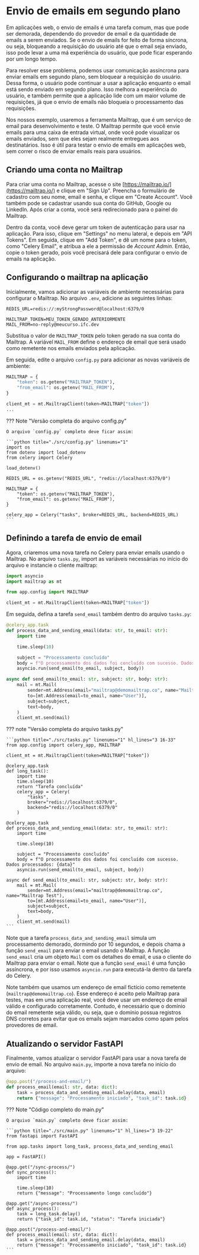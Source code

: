 # Envio de emails em segundo plano

Em aplicações web, o envio de emails é uma tarefa comum, mas que pode ser demorada, dependendo do provedor de email e da quantidade de emails a serem enviados. Se o envio de emails for feito de forma síncrona, ou seja, bloqueando a requisição do usuário até que o email seja enviado, isso pode levar a uma má experiência do usuário, que pode ficar esperando por um longo tempo.

Para resolver esse problema, podemos usar comunicação assíncrona para enviar emails em segundo plano, sem bloquear a requisição do usuário. Dessa forma, o usuário pode continuar a usar a aplicação enquanto o email está sendo enviado em segundo plano. Isso melhora a experiência do usuário, e também permite que a aplicação lide com um maior volume de requisições, já que o envio de emails não bloqueia o processamento das requisições.

Nos nossos exemplo, usaremos a ferramenta Mailtrap, que é um serviço de email para desenvolvimento e teste. O Mailtrap permite que você envie emails para uma caixa de entrada virtual, onde você pode visualizar os emails enviados, sem que eles sejam realmente entregues aos destinatários. Isso é útil para testar o envio de emails em aplicações web, sem correr o risco de enviar emails reais para usuários.

## Criando uma conta no Mailtrap

Para criar uma conta no Mailtrap, acesse o site [https://mailtrap.io/](https://mailtrap.io/) e clique em "Sign Up". Preencha o formulário de cadastro com seu nome, email e senha, e clique em "Create Account". Você também pode se cadastrar usando sua conta do GitHub, Google ou LinkedIn. Após criar a conta, você será redirecionado para o painel do Mailtrap.

Dentro da conta, você deve gerar um token de autenticação para usar na aplicação. Para isso, clique em "Settings" no menu lateral, e depois em "API Tokens". Em seguida, clique em "Add Token", e dê um nome para o token, como "Celery Email", e atribua a ele a permissão de _Account Admin_. Então, copie o token gerado, pois você precisará dele para configurar o envio de emails na aplicação.

## Configurando o mailtrap na aplicação

Inicialmente, vamos adicionar as variáveis de ambiente necessárias para configurar o Mailtrap. No arquivo `.env`, adicione as seguintes linhas:

```env title=".env" linenums="1"
REDIS_URL=redis://:myStrongPassword@localhost:6379/0

MAILTRAP_TOKEN=MEU_TOKEN_GERADO_ANTERIORMENTE
MAIL_FROM=no-reply@meucurso.ifc.dev
```

Substitua o valor de `MAILTRAP_TOKEN` pelo token gerado na sua conta do Mailtrap. A variável `MAIL_FROM` define o endereço de email que será usado como remetente nos emails enviados pela aplicação.

Em seguida, edite o arquivo `config.py` para adicionar as novas variáveis de ambiente:

```python title="./src/config.py" linenums="11"
MAILTRAP = {
    "token": os.getenv("MAILTRAP_TOKEN"),
    "from_email": os.getenv("MAIL_FROM"),
}

client_mt = mt.MailtrapClient(token=MAILTRAP["token"])
...
```

??? Note "Versão completa do arquivo config.py"

    O arquivo `config.py` completo deve ficar assim:

    ```python title="./src/config.py" linenums="1"
    import os
    from dotenv import load_dotenv
    from celery import Celery

    load_dotenv()

    REDIS_URL = os.getenv("REDIS_URL", "redis://localhost:6379/0")

    MAILTRAP = {
        "token": os.getenv("MAILTRAP_TOKEN"),
        "from_email": os.getenv("MAIL_FROM"),
    }

    celery_app = Celery("tasks", broker=REDIS_URL, backend=REDIS_URL)
    ```

## Definindo a tarefa de envio de email

Agora, criaremos uma nova tarefa no Celery para enviar emails usando o Mailtrap. No arquivo `tasks.py`, import as variáveis necessárias no início do arquivo e instancie o cliente mailtrap:

```python title="./src/tasks.py" linenums="3"
import asyncio
import mailtrap as mt

from app.config import MAILTRAP

client_mt = mt.MailtrapClient(token=MAILTRAP["token"])
```

Em seguida, defina a tarefa `send_email` também dentro do arquivo `tasks.py`:

```python title="./src/tasks.py" linenums="12"
@celery_app.task
def process_data_and_sending_email(data: str, to_email: str):
    import time

    time.sleep(10)

    subject = "Processamento concluído"
    body = f"O processamento dos dados foi concluído com sucesso. Dados processados: {data}"
    asyncio.run(send_email(to_email, subject, body))

async def send_email(to_email: str, subject: str, body: str):
    mail = mt.Mail(
        sender=mt.Address(email="mailtrap@demomailtrap.co", name="Mailtrap Test"),
        to=[mt.Address(email=to_email, name="User")],
        subject=subject,
        text=body,
    )
    client_mt.send(mail)
```

??? note "Versão completa do arquivo tasks.py"

    ```python title="./src/tasks.py" linenums="1" hl_lines="3 16-33"
    from app.config import celery_app, MAILTRAP

    client_mt = mt.MailtrapClient(token=MAILTRAP["token"])

    @celery_app.task
    def long_task():
        import time
        time.sleep(10)
        return "Tarefa concluída"
        celery_app = Celery(
            "tasks",
            broker="redis://localhost:6379/0",
            backend="redis://localhost:6379/0"
        )

    @celery_app.task
    def process_data_and_sending_email(data: str, to_email: str):
        import time

        time.sleep(10)

        subject = "Processamento concluído"
        body = f"O processamento dos dados foi concluído com sucesso. Dados processados: {data}"
        asyncio.run(send_email(to_email, subject, body))

    async def send_email(to_email: str, subject: str, body: str):
        mail = mt.Mail(
            sender=mt.Address(email="mailtrap@demomailtrap.co", name="Mailtrap Test"),
            to=[mt.Address(email=to_email, name="User")],
            subject=subject,
            text=body,
        )
        client_mt.send(mail)
    ```

Note que a tarefa `process_data_and_sending_email` simula um processamento demorado, dormindo por 10 segundos, e depois chama a função `send_email` para enviar o email usando o Mailtrap. A função `send_email` cria um objeto `Mail` com os detalhes do email, e usa o cliente do Mailtrap para enviar o email. Note que a função `send_email` é uma função assíncrona, e por isso usamos `asyncio.run` para executá-la dentro da tarefa do Celery.

Note também que usamos um endereço de email fictício como remetente (`mailtrap@demomailtrap.co`). Esse endereço é aceito pelo Mailtrap para testes, mas em uma aplicação real, você deve usar um endereço de email válido e configurado corretamente. Contudo, é necessário que o domínio do email remetente seja válido, ou seja, que o domínio possua registros DNS corretos para evitar que os emails sejam marcados como spam pelos provedores de email.

## Atualizando o servidor FastAPI

Finalmente, vamos atualizar o servidor FastAPI para usar a nova tarefa de envio de email. No arquivo `main.py`, importe a nova tarefa no início do arquivo:

```python title="./src/main.py" linenums="19"
@app.post("/process-and-email/")
def process_email(email: str, data: dict):
    task = process_data_and_sending_email.delay(data, email)
    return {"message": "Processamento iniciado", "task_id": task.id}
```

??? Note "Código completo do main.py"

    O arquivo `main.py` completo deve ficar assim:

    ```python title="./src/main.py" linenums="1" hl_lines="3 19-22"
    from fastapi import FastAPI

    from app.tasks import long_task, process_data_and_sending_email

    app = FastAPI()

    @app.get("/sync-process/")
    def sync_process():
        import time

        time.sleep(10)
        return {"message": "Processamento longo concluído"}

    @app.get("/async-process/")
    def async_process():
        task = long_task.delay()
        return {"task_id": task.id, "status": "Tarefa iniciada"}

    @app.post("/process-and-email/")
    def process_email(email: str, data: dict):
        task = process_data_and_sending_email.delay(data, email)
        return {"message": "Processamento iniciado", "task_id": task.id}
    ```
